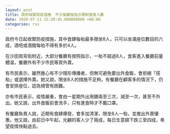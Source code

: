 ```yaml
---
layout: post
title: 政府收緊防疫措施　不少餐廳按指示限制食客人數
date: 2020-07-11 15:20:45.000000000 +08:00
categories: rss
---
```


政府今日起收緊防疫措施，其中食肆每枱最多限坐8人，只可以坐滿座位數目的六成，酒吧或酒館每枱不得有多於4人。

在沙田崗背街附近，大部分餐廳有按照指示，一枱不超過8人，食客進入餐廳前量體温，餐廳外有不少市民等買外賣。

有市民表示，雖然擔心有不少隱形傳播者，但無可避免要出外食飯，會拒絕「搭枱」或選擇外賣。她又說，限坐8人的措施不足夠，有餐廳在顧客多的情況下，仍會安排座位，認為規管有困難。

亦有市民表示，疫情嚴重，會由一星期外出用膳兩至三次，減至一次，甚至不外出。她又說，出外食飯前會洗手，只有進食時才不戴口罩。

有餐廳負責人說，近期有食肆爆發，會多加清潔，限坐8人一枱，並推出外賣優惠。他又說，由前日中午起，光顧的客人少了兩成，每日生意額下跌三至四成，希望疫情快點過去。
